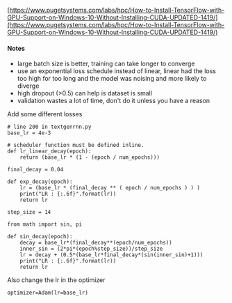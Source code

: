 [https://www.pugetsystems.com/labs/hpc/How-to-Install-TensorFlow-with-GPU-Support-on-Windows-10-Without-Installing-CUDA-UPDATED-1419/](https://www.pugetsystems.com/labs/hpc/How-to-Install-TensorFlow-with-GPU-Support-on-Windows-10-Without-Installing-CUDA-UPDATED-1419/)

#### Notes
* large batch size is better, training can take longer to converge
* use an exponential loss schedule instead of linear, linear had the loss too high for too long and the model was noising and more likely to diverge
* high dropout (>0.5) can help is dataset is small
* validation wastes a lot of time, don't do it unless you have a reason

Add some different losses

```
# line 200 in textgenrnn.py
base_lr = 4e-3

# scheduler function must be defined inline.
def lr_linear_decay(epoch):
    return (base_lr * (1 - (epoch / num_epochs)))

final_decay = 0.04

def exp_decay(epoch):
    lr = (base_lr * (final_decay ** ( epoch / num_epochs ) ) )
    print("LR : {:.6f}".format(lr))
    return lr

step_size = 14

from math import sin, pi

def sin_decay(epoch):
    decay = base_lr*(final_decay**(epoch/num_epochs))
    inner_sin = (2*pi*(epoch%step_size))/step_size
    lr = decay + (0.5*(base_lr*final_decay*(sin(inner_sin)+1)))
    print("LR : {:.6f}".format(lr))
    return lr
```

Also change the lr in the optimizer

`optimizer=Adam(lr=base_lr)`

